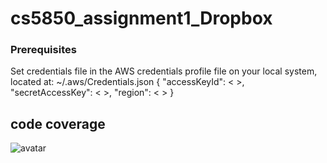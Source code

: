 # cs5850_assignment1_Dropbox

### Prerequisites

Set credentials file in the AWS credentials profile file on your local system, located at:
~/.aws/Credentials.json
                                                                                                   {                                                                                              		"accessKeyId": < >,
  	"secretAccessKey": < >,
  	"region": < >
}

## code coverage
![avatar](https://github.com/johnHaloWang/cs5850_assignment1_Dropbox/coverage.png)